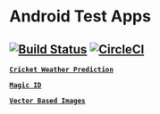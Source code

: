 # Android Test Apps 
[![Build Status](https://crazyuploader.semaphoreci.com/badges/Android_Test_Apps.svg)](https://crazyuploader.semaphoreci.com/projects/Android_Test_Apps) [![CircleCI](https://circleci.com/gh/crazyuploader/Android_Test_Apps/tree/master.svg?style=svg)](https://circleci.com/gh/crazyuploader/Android_Test_Apps/tree/master)
---

**[`Cricket Weather Prediction`](CricketWeatherPrediction)**

**[`Magic ID`](MagicID)**

**[`Vector Based Images`](VectorBasedImages)**
